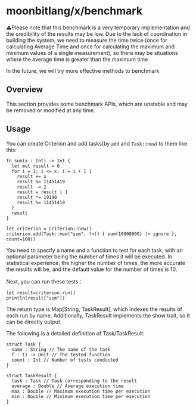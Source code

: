 # moonbitlang/x/benchmark

⚠️Please note that this benchmark is a very temporary implementation and the credibility of the results may be low. Due to the lack of coordination in building the system, we need to measure the time twice (once for calculating Average Time and once for calculating the maximum and minimum values of a single measurement), so there may be situations where the average time is greater than the maximum time

In the future, we will try more effective methods to benchmark

## Overview

This section provides some benchmark APIs, which are unstable and may be removed or modified at any time.

## Usage

You can create Criterion and add tasks(by `add` and `Task::new`) to them like this:

```moonbit
fn sum(x : Int) -> Int {
  let mut result = 0
  for i = 1; i <= x; i = i + 1 {
    result += x
    result %= 11451419
    result -= 2
    result = result | 1
    result *= 19190
    result %= 11451419
  }
  result
}

let criterion = Criterion::new()
criterion.add(Task::new("sum", fn() { sum(10000000) |> ignore }, count=100))
```

You need to specify a name and a function to test for each task, with an optional parameter being the number of times it will be executed. In statistical experience, the higher the number of times, the more accurate the results will be, and the default value for the number of times is 10.

Next, you can run these tests：

```moonbit
let result=criterion.run()
println(result["sum"])
```

The return type is Map[String, TaskResult], which indexes the results of each run by name. Additionally, TaskResult implements the show trait, so it can be directly output.

The following is a detailed definition of Task/TaskResult:

```moonbit
struct Task {
  name : String // The name of the task
  f : () -> Unit // The tested function
  count : Int // Number of tests conducted
}

struct TaskResult {
  task : Task // Task corresponding to the result
  average : Double // Average execution time
  max : Double // Maximum execution time per execution
  min : Double // Minimum execution time per execution
}
```
